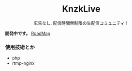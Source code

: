 <div align="center">
  <h1 align="center">
    KnzkLive
  </h1>

  <p align="center">
    広告なし, 配信時間無制限の生配信コミュニティ！
  </p>
</div>

**開発中です。** [RoadMap](https://github.com/yuzulabo/KnzkLive/projects/1)

### 使用技術とか
- php
- rtmp-nginx